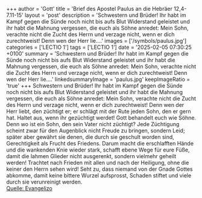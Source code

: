 +++
author = 'Gott'
title = 'Brief des Apostel Paulus an die Hebräer 12,4-7.11-15'
layout = 'post'
description = 'Schwestern und Brüder! Ihr habt im Kampf gegen die Sünde noch nicht bis aufs Blut Widerstand geleistet und ihr habt die Mahnung vergessen, die euch als Söhne anredet: Mein Sohn, verachte nicht die Zucht des Herrn und verzage nicht, wenn er dich zurechtweist! Denn wen der Herr lie....'
images = ['/symbols/paulus.jpg']
categories = ['LECTIO 1']
tags = ['LECTIO 1']
date = '2025-02-05 07:30:25 +0100'
summary = 'Schwestern und Brüder! Ihr habt im Kampf gegen die Sünde noch nicht bis aufs Blut Widerstand geleistet und ihr habt die Mahnung vergessen, die euch als Söhne anredet: Mein Sohn, verachte nicht die Zucht des Herrn und verzage nicht, wenn er dich zurechtweist! Denn wen der Herr lie....'
linkedsummaryImage = 'paulus.jpg'
keepImageRatio = 'true'
+++
Schwestern und Brüder! Ihr habt im Kampf gegen die Sünde noch nicht bis aufs Blut Widerstand geleistet
und ihr habt die Mahnung vergessen, die euch als Söhne anredet: Mein Sohn, verachte nicht die Zucht des Herrn und verzage nicht, wenn er dich zurechtweist!
Denn wen der Herr liebt, den züchtigt er; er schlägt mit der Rute jeden Sohn, den er gern hat.<!--more-->
Haltet aus, wenn ihr gezüchtigt werdet! Gott behandelt euch wie Söhne. Denn wo ist ein Sohn, den sein Vater nicht züchtigt?
Jede Züchtigung scheint zwar für den Augenblick nicht Freude zu bringen, sondern Leid; später aber gewährt sie denen, die durch sie geschult worden sind, Gerechtigkeit als Frucht des Friedens.
Darum macht die erschlafften Hände und die wankenden Knie wieder stark,
schafft ebene Wege für eure Füße, damit die lahmen Glieder nicht ausgerenkt, sondern vielmehr geheilt werden!
Trachtet nach Frieden mit allen und nach der Heiligung, ohne die keiner den Herrn sehen wird!
Seht zu, dass niemand von der Gnade Gottes abkomme, damit keine bittere Wurzel aufsprosst, Schaden stiftet und viele durch sie verunreinigt werden.<br> [Quelle: Evangelizo](https://evangeliumtagfuertag.org/DE/gospel)